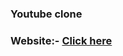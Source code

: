 <h3>Youtube clone</h3>
<h3>Website:- <a href="https://prathammanabasannanavar.github.io/Youtube-Clone/">Click here</a></h3>
